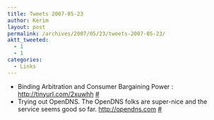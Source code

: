 ```yaml
---
title: Tweets 2007-05-23
author: Kerim
layout: post
permalink: /archives/2007/05/23/tweets-2007-05-23/
aktt_tweeted:
  - 1
  - 1
categories:
  - Links
---
```

  * Binding Arbitration and Consumer Bargaining Power : <a href="http://tinyurl.com/2xuwhh" onclick="_gaq.push(['_trackEvent', 'outbound-article', 'http://tinyurl.com/2xuwhh', 'http://tinyurl.com/2xuwhh']);"  rel="nofollow">http://tinyurl.com/2xuwhh</a> <a href="http://twitter.com/kerim/statuses/74931792" onclick="_gaq.push(['_trackEvent', 'outbound-article', 'http://twitter.com/kerim/statuses/74931792', '#']);" >#</a>
  * Trying out OpenDNS. The OpenDNS folks are super-nice and the service seems good so far. <a href="http://opendns.com" onclick="_gaq.push(['_trackEvent', 'outbound-article', 'http://opendns.com', 'http://opendns.com']);"  rel="nofollow">http://opendns.com</a> <a href="http://twitter.com/kerim/statuses/75433132" onclick="_gaq.push(['_trackEvent', 'outbound-article', 'http://twitter.com/kerim/statuses/75433132', '#']);" >#</a>

